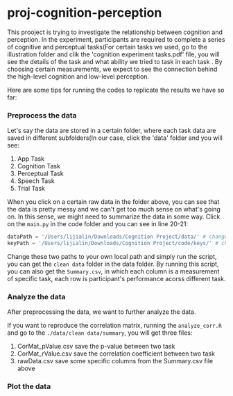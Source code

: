 # proj-cognition-perception
This prooject is trying to investigate the relationship between cognition and perception. In the experiment, participants are required to complete a series of cognitive and perceptual tasks(For certain tasks we used, go to the illustration folder and clik the 'cognition experiment tasks.pdf' file, you will see the details of the task and what ability we tried to task in each task . By choosing certain measurements, we expect to see the connection behind the high-level cognition and low-level perception.



Here are some tips for running the codes to replicate the results we have so far:

### Preprocess the data

Let's say the data are stored in a certain folder, where each task data are saved in different subfolders(In our case, click the 'data' folder and you will see:

1. App Task
2. Cognition Task
3. Perceptual Task
4. Speech Task
5. Trial Task

When you click on a certain raw data in the folder above, you can see that the data is pretty messy and we can't get too much sense on what's going on. In this sense, we might need to summarize the data in some way. Click on the `main.py` in  the code folder and you can see in line 20-21:

```python
dataPath = '/Users/lijialin/Downloads/Cognition Project/data/' # change this to your own path
keyPath = '/Users/lijialin/Downloads/Cognition Project/code/keys/' # change this to your own path
```

Change these two paths to your own local path and simply run the script, you can get the `clean data` folder in the data folder. By running this script, you can also get the `Summary.csv`, in which each column is a measurement of specific task, each row is participant's performance acorss different task.



### Analyze the data

After preprocessing the data, we want to further analyze the data. 

If you want to reproduce the correlation matrix, running the `analyze_corr.R` and go to the `./data/clean data/summary`, you will get three files:

1. CorMat_pValue.csv save the p-value between two task
2. CorMat_rValue.csv save the correlation coefficient between two task
3. rawData.csv save some specific columns from the Summary.csv file above



### Plot the data

